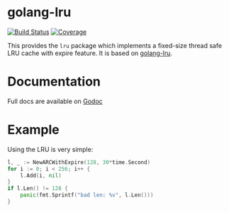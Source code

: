 golang-lru
==========
[![Build Status](https://travis-ci.org/hnlq715/golang-lru.svg?branch=master)](https://travis-ci.org/hnlq715/golang-lru)
[![Coverage](https://codecov.io/gh/hnlq715/golang-lru/branch/master/graph/badge.svg)](https://codecov.io/gh/hnlq715/golang-lru)

This provides the `lru` package which implements a fixed-size
thread safe LRU cache with expire feature. It is based on [golang-lru](https://github.com/hashicorp/golang-lru).

Documentation
=============

Full docs are available on [Godoc](http://godoc.org/github.com/hnlq715/golang-lru)

Example
=======

Using the LRU is very simple:

```go
l, _ := NewARCWithExpire(128, 30*time.Second)
for i := 0; i < 256; i++ {
    l.Add(i, nil)
}
if l.Len() != 128 {
    panic(fmt.Sprintf("bad len: %v", l.Len()))
}
```
